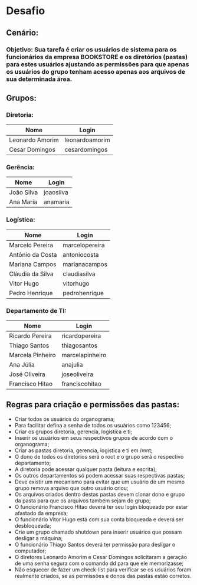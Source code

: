 # **Desafio**

## **Cenário:**

### **Objetivo:** Sua tarefa é criar os usuários de sistema para os funcionários da empresa **BOOKSTORE** e os diretórios (pastas) para estes usuários ajustando as permissões para que apenas os usuários do grupo tenham acesso apenas aos arquivos de sua determinada área.


## **Grupos:**


### **Diretoria:**
|**Nome**|**Login**|
| - | - |
|Leonardo Amorim|leonardoamorim|
|Cesar Domingos|cesardomingos|



### **Gerência:**
|**Nome**|**Login**|
| - | - |
|João Silva|joaosilva|
|Ana Maria|anamaria|



### **Logística:**
|**Nome**|**Login**|
| - | - |
|Marcelo Pereira|marcelopereira|
|Antônio da Costa|antoniocosta|
|Mariana Campos|marianacampos|
|Cláudia da Silva|claudiasilva|
|Vitor Hugo|vitorhugo|
|Pedro Henrique|pedrohenrique|



### **Departamento de TI:**
|**Nome**|**Login**|
| - | - |
|Ricardo Pereira|ricardopereira|
|Thiago Santos|thiagosantos|
|Marcela Pinheiro|marcelapinheiro|
|Ana Júlia|anajulia|
|José Oliveira|joseoliveira|
|Francisco Hitao|franciscohitao|


## **Regras para criação e permissões das pastas:**

- Criar todos os usuários do organograma;
- Para facilitar defina a senha de todos os usuários como 123456;
- Criar os grupos diretoria, gerencia, logistica e ti;
- Inserir os usuários em seus respectivos grupos de acordo com o organograma;
- Criar as pastas diretoria, gerencia, logistica e ti em /mnt;
- O dono de todos os diretórios será o root e o grupo será o respectivo departamento;
- A diretoria pode acessar qualquer pasta (leitura e escrita);
- Os outros departamentos só podem acessar suas respectivas pastas;
- Deve existir um mecanismo para evitar que um usuário de um mesmo grupo remova arquivo que outro usuário criou;
- Os arquivos criados dentro destas pastas devem clonar dono e grupo da pasta para que os arquivos também sejam do grupo;
- O funcionário Francisco Hitao deverá ter seu login bloqueado por estar afastado da empresa;
- O funcionário Vitor Hugo está com sua conta bloqueada e deverá ser desbloqueada;
- Crie um grupo chamado shutdown para inserir usuários que possam desligar a máquina;
- O funcionário Thiago Santos deverá ter permissão para desligar o computador;
- O diretores Leonardo Amorim e Cesar Domingos solicitaram a geração de uma senha segura com o comando dd para que ele memorizasse;
- Não esquecer de fazer um check-list para verificar se os usuários foram realmente criados, se as permissões e donos das pastas estão corretos.
